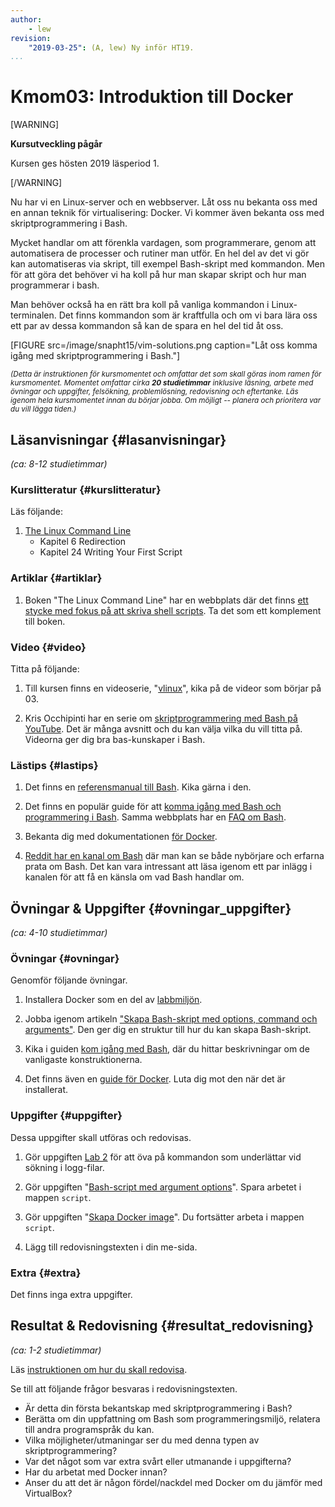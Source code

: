 ```yaml
---
author:
    - lew
revision:
    "2019-03-25": (A, lew) Ny inför HT19.
...
```

Kmom03: Introduktion till Docker
==================================

[WARNING]

**Kursutveckling pågår**

Kursen ges hösten 2019 läsperiod 1.

[/WARNING]

Nu har vi en Linux-server och en webbserver. Låt oss nu bekanta oss med en annan teknik för virtualisering: Docker. Vi kommer även bekanta oss med skriptprogrammering i Bash.

Mycket handlar om att förenkla vardagen, som programmerare, genom att automatisera de processer och rutiner man utför. En hel del av det vi gör kan automatiseras via skript, till exempel Bash-skript med kommandon. Men för att göra det behöver vi ha koll på hur man skapar skript och hur man programmerar i bash.

Man behöver också ha en rätt bra koll på vanliga kommandon i Linux-terminalen. Det finns kommandon som är kraftfulla och om vi bara lära oss ett par av dessa kommandon så kan de spara en hel del tid åt oss.

<!--more-->

[FIGURE src=/image/snapht15/vim-solutions.png caption="Låt oss komma igång med skriptprogrammering i Bash."]


<small><i>(Detta är instruktionen för kursmomentet och omfattar det som skall göras inom ramen för kursmomentet. Momentet omfattar cirka **20 studietimmar** inklusive läsning, arbete med övningar och uppgifter, felsökning, problemlösning, redovisning och eftertanke. Läs igenom hela kursmomentet innan du börjar jobba. Om möjligt -- planera och prioritera var du vill lägga tiden.)</i></small>



Läsanvisningar  {#lasanvisningar}
---------------------------------

*(ca: 8-12 studietimmar)*


### Kurslitteratur  {#kurslitteratur}

Läs följande:

1. [The Linux Command Line](kunskap/boken-the-linux-command-line)
    * Kapitel 6 Redirection
    * Kapitel 24 Writing Your First Script



### Artiklar {#artiklar}

1. Boken "The Linux Command Line" har en webbplats där det finns [ett stycke med fokus på att skriva shell scripts](http://linuxcommand.org/lc3_writing_shell_scripts.php). Ta det som ett komplement till boken.



### Video  {#video}

Titta på följande:

1. Till kursen finns en videoserie, "[vlinux](https://www.youtube.com/playlist?list=PLKtP9l5q3ce__96JmUrXLdfgGiXy_OQ_m)", kika på de videor som börjar på 03.

1. Kris Occhipinti har en serie om [skriptprogrammering med Bash på YouTube](https://www.youtube.com/playlist?list=PLcUid3OP_4OXOUqYTDGjq-iEwtBf-3l2E). Det är många avsnitt och du kan välja vilka du vill titta på. Videorna ger dig bra bas-kunskaper i Bash.



### Lästips {#lastips}

1. Det finns en [referensmanual till Bash](http://www.gnu.org/software/bash/manual/bashref.html). Kika gärna i den.

1. Det finns en populär guide för att [komma igång med Bash och programmering i Bash](http://mywiki.wooledge.org/BashGuide). Samma webbplats har en [FAQ om Bash](http://mywiki.wooledge.org/BashFAQ).

1. Bekanta dig med dokumentationen [för Docker](https://docs.docker.com/).

1. [Reddit har en kanal om Bash](https://www.reddit.com/r/bash/) där man kan se både nybörjare och erfarna prata om Bash. Det kan vara intressant att läsa igenom ett par inlägg i kanalen för att få en känsla om vad Bash handlar om.



Övningar & Uppgifter  {#ovningar_uppgifter}
-------------------------------------------

*(ca: 4-10 studietimmar)*



### Övningar {#ovningar}

Genomför följande övningar.

1. Installera Docker som en del av [labbmiljön](kunskap/installera-virtualiseringsmiljon-docker).

1. Jobba igenom artikeln ["Skapa Bash-skript med options, command och arguments"](kunskap/skapa-bash-skript-med-options-command-och-arguments). Den ger dig en struktur till hur du kan skapa Bash-skript.

1. Kika i guiden [kom igång med Bash](guide/kom-igang-med-bash), där du hittar beskrivningar om de vanligaste konstruktionerna.

1. Det finns även en [guide för Docker](guide/docker). Luta dig mot den när det är installerat.



### Uppgifter {#uppgifter}

Dessa uppgifter skall utföras och redovisas.

1. Gör uppgiften [Lab 2](uppgift/linux-lab-2-sok-i-en-logg-fil) för att öva på kommandon som underlättar vid sökning i logg-filar.

1. Gör uppgiften "[Bash-script med argument options](uppgift/ett-bash-script-med-options-command-arguments)". Spara arbetet i mappen `script`.

1. Gör uppgiften "[Skapa Docker image](uppgift/skapa-docker-image)". Du fortsätter arbeta i mappen `script`.

1. Lägg till redovisningstexten i din me-sida.

<!--
1. Gör uppgiften "[Hitta saker i en loggfil med Unix-kommandon](uppgift/hitta-saker-i-en-loggfil-med-unix-kommandon)".
-->
<!-- 1. Gör uppgiften "[Mina första Bash-script](uppgift/mina-forsta-bash-script)". -->



### Extra {#extra}

Det finns inga extra uppgifter.



Resultat & Redovisning  {#resultat_redovisning}
-----------------------------------------------

*(ca: 1-2 studietimmar)*

Läs [instruktionen om hur du skall redovisa](./../redovisa).

Se till att följande frågor besvaras i redovisningstexten.

* Är detta din första bekantskap med skriptprogrammering i Bash?
* Berätta om din uppfattning om Bash som programmeringsmiljö, relatera till andra programspråk du kan.
* Vilka möjligheter/utmaningar ser du med denna typen av skriptprogrammering?
* Var det något som var extra svårt eller utmanande i uppgifterna?
* Har du arbetat med Docker innan?
* Anser du att det är någon fördel/nackdel med Docker om du jämför med VirtualBox?

